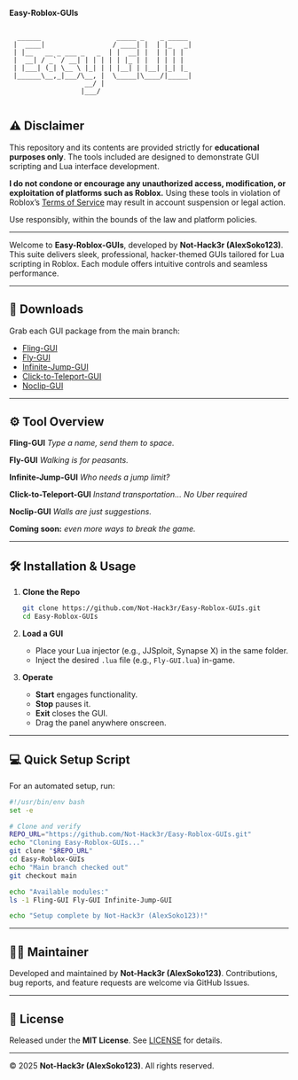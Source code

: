 **Easy-Roblox-GUIs**

```

  ______                   _____ _    _ _____ 
 |  ____|                 / ____| |  | |_   _|
 | |__   __ _ ___ _   _  | |  __| |  | | | |  
 |  __| / _` / __| | | | | | |_ | |  | | | |  
 | |___| (_| \__ \ |_| | | |__| | |__| |_| |_ 
 |______\__,_|___/\__, |  \_____|\____/|_____|
                   __/ |                      
                  |___/                       
                   
```

## ⚠️ Disclaimer

This repository and its contents are provided strictly for **educational purposes only**. The tools included are designed to demonstrate GUI scripting and Lua interface development.

**I do not condone or encourage any unauthorized access, modification, or exploitation of platforms such as Roblox.** Using these tools in violation of Roblox’s [Terms of Service](https://en.help.roblox.com/hc/en-us/articles/203313410-Roblox-Terms-of-Use) may result in account suspension or legal action.

Use responsibly, within the bounds of the law and platform policies.

---

Welcome to **Easy-Roblox-GUIs**, developed by **Not-Hack3r (AlexSoko123)**. This suite delivers sleek, professional, hacker-themed GUIs tailored for Lua scripting in Roblox. Each module offers intuitive controls and seamless performance.

---

## 🔗 Downloads

Grab each GUI package from the main branch:

* [Fling-GUI](./Fling-GUI)
* [Fly-GUI](./Fly-GUI)
* [Infinite-Jump-GUI](./Infinite-Jump-GUI)
* [Click-to-Teleport-GUI](./Click-to-Teleport-GUI)
* [Noclip-GUI](./Noclip-GUI)

---

## ⚙️ Tool Overview

**Fling-GUI** 
_Type a name, send them to space._

**Fly-GUI**
_Walking is for peasants._

**Infinite-Jump-GUI**
_Who needs a jump limit?_

**Click-to-Teleport-GUI**
_Instand transportation... No Uber required_

**Noclip-GUI**
_Walls are just suggestions._

**Coming soon:** 
_even more ways to break the game._

---

## 🛠 Installation & Usage

1. **Clone the Repo**

   ```bash
   git clone https://github.com/Not-Hack3r/Easy-Roblox-GUIs.git
   cd Easy-Roblox-GUIs
   ```

2. **Load a GUI**

   * Place your Lua injector (e.g., JJSploit, Synapse X) in the same folder.
   * Inject the desired `.lua` file (e.g., `Fly-GUI.lua`) in-game.

3. **Operate**

   * **Start** engages functionality.
   * **Stop** pauses it.
   * **Exit** closes the GUI.
   * Drag the panel anywhere onscreen.

---

## 💻 Quick Setup Script

For an automated setup, run:

```bash
#!/usr/bin/env bash
set -e

# Clone and verify
REPO_URL="https://github.com/Not-Hack3r/Easy-Roblox-GUIs.git"
echo "Cloning Easy-Roblox-GUIs..."
git clone "$REPO_URL"
cd Easy-Roblox-GUIs
echo "Main branch checked out"
git checkout main

echo "Available modules:"
ls -1 Fling-GUI Fly-GUI Infinite-Jump-GUI

echo "Setup complete by Not-Hack3r (AlexSoko123)!"
```

---

## 🧑‍💻 Maintainer

Developed and maintained by **Not-Hack3r (AlexSoko123)**. Contributions, bug reports, and feature requests are welcome via GitHub Issues.

---

## 📜 License

Released under the **MIT License**. See [LICENSE](./LICENSE) for details.

---

© 2025 **Not-Hack3r (AlexSoko123)**. All rights reserved.
